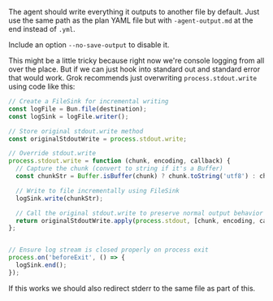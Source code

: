 The agent should write everything it outputs to another file by default. Just use the same path as the plan YAML file but with `-agent-output.md` at the end instead of `.yml`.

Include an option `--no-save-output` to disable it.

This might be a little tricky because right now we're console logging from all over the place. But if we can just hook into standard out and standard error that would work. Grok recommends just overwriting `process.stdout.write` using code like this:

```js
// Create a FileSink for incremental writing
const logFile = Bun.file(destination);
const logSink = logFile.writer();

// Store original stdout.write method
const originalStdoutWrite = process.stdout.write;

// Override stdout.write
process.stdout.write = function (chunk, encoding, callback) {
  // Capture the chunk (convert to string if it's a Buffer)
  const chunkStr = Buffer.isBuffer(chunk) ? chunk.toString('utf8') : chunk;

  // Write to file incrementally using FileSink
  logSink.write(chunkStr);

  // Call the original stdout.write to preserve normal output behavior
  return originalStdoutWrite.apply(process.stdout, [chunk, encoding, callback]);
};


// Ensure log stream is closed properly on process exit
process.on('beforeExit', () => {
  logSink.end();
});
```

If this works we should also redirect stderr to the same file as part of this.
